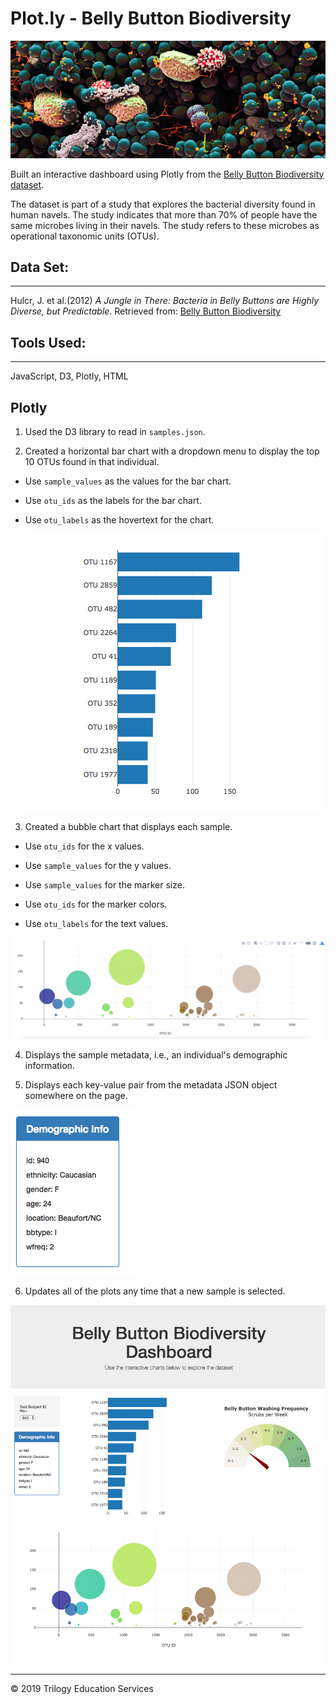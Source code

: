 # Plot.ly - Belly Button Biodiversity

![Bacteria by filterforge.com](Images/bacteria_2.png)

Built an interactive dashboard using Plotly from the [Belly Button Biodiversity dataset](http://robdunnlab.com/projects/belly-button-biodiversity/).

The dataset is part of a study that explores the bacterial diversity found in human navels. The study indicates that more than 70% of people have the same microbes living in their navels. The study refers to these microbes as operational taxonomic units (OTUs).

## Data Set:
-----

Hulcr, J. et al.(2012) _A Jungle in There: Bacteria in Belly Buttons are Highly Diverse, but Predictable_. Retrieved from: [Belly Button Biodiversity](http://robdunnlab.com/projects/belly-button-biodiversity/results-and-data/)


## Tools Used:
----
JavaScript, D3, Plotly, HTML 

## Plotly

1. Used the D3 library to read in `samples.json`.

2. Created a horizontal bar chart with a dropdown menu to display the top 10 OTUs found in that individual.

* Use `sample_values` as the values for the bar chart.

* Use `otu_ids` as the labels for the bar chart.

* Use `otu_labels` as the hovertext for the chart.

  ![bar Chart](Images/hw01.png)

3. Created a bubble chart that displays each sample.

* Use `otu_ids` for the x values.

* Use `sample_values` for the y values.

* Use `sample_values` for the marker size.

* Use `otu_ids` for the marker colors.

* Use `otu_labels` for the text values.

![Bubble Chart](Images/bubble_chart.png)

4. Displays the sample metadata, i.e., an individual's demographic information.

5. Displays each key-value pair from the metadata JSON object somewhere on the page.

![hw](Images/hw03.png)

6. Updates all of the plots any time that a new sample is selected.

![hw](Images/hw02.png)


- - -

© 2019 Trilogy Education Services
